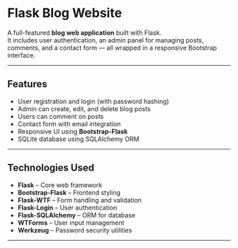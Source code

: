 # Flask Blog Website  

A full-featured **blog web application** built with Flask.  
It includes user authentication, an admin panel for managing posts, comments, and a contact form — all wrapped in a responsive Bootstrap interface.  

---

##  Features  

- User registration and login (with password hashing)  
-  Admin can create, edit, and delete blog posts  
-  Users can comment on posts  
-  Contact form with email integration  
-  Responsive UI using **Bootstrap-Flask**  
-  SQLite database using SQLAlchemy ORM  

---

##  Technologies Used  

- **Flask** – Core web framework  
- **Bootstrap-Flask** – Frontend styling  
- **Flask-WTF** – Form handling and validation  
- **Flask-Login** – User authentication  
- **Flask-SQLAlchemy** – ORM for database  
- **WTForms** – User input management  
- **Werkzeug** – Password security utilities  

---


